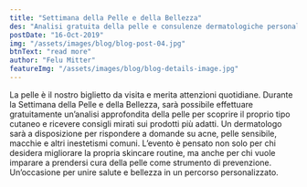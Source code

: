```yaml
---
title: "Settimana della Pelle e della Bellezza"
des: "Analisi gratuita della pelle e consulenze dermatologiche personalizzate."
postDate: "16-Oct-2019"
img: "/assets/images/blog/blog-post-04.jpg"
btnText: "read more"
author: "Felu Mitter"
featureImg: "/assets/images/blog/blog-details-image.jpg"
---
```


La pelle è il nostro biglietto da visita e merita attenzioni quotidiane. Durante la Settimana della Pelle e della Bellezza, sarà possibile effettuare gratuitamente un’analisi approfondita della pelle per scoprire il proprio tipo cutaneo e ricevere consigli mirati sui prodotti più adatti. Un dermatologo sarà a disposizione per rispondere a domande su acne, pelle sensibile, macchie e altri inestetismi comuni. L’evento è pensato non solo per chi desidera migliorare la propria skincare routine, ma anche per chi vuole imparare a prendersi cura della pelle come strumento di prevenzione. Un’occasione per unire salute e bellezza in un percorso personalizzato.
